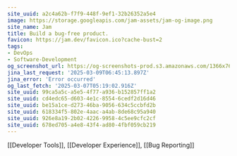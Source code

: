 ```yaml
---
site_uuid: a2c4a62b-f7f9-448f-9ef1-32b26352a5e4
image: https://storage.googleapis.com/jam-assets/jam-og-image.png
site_name: Jam
title: Build a bug-free product.
favicon: https://jam.dev/favicon.ico?cache-bust=2
tags:
- DevOps
- Software-Development
og_screenshot_url: https://og-screenshots-prod.s3.amazonaws.com/1366x768/80/false/5ea11288f688d75a4d2cc189fe4da2faebb5b4ad4aed453240e568e77035fd3a.jpeg
jina_last_request: '2025-03-09T06:45:13.897Z'
jina_error: 'Error occurred'
og_last_fetch: '2025-03-07T05:19:02.916Z'
site_uuid: 99ca5a5c-a5e5-4f77-a936-b152857ff1a2
site_uuid: cd4edc65-d603-4e1c-8554-6cedf2d16d46
site_uuid: be15a1ce-d273-46ba-9056-634c5ccbfd2b
site_uuid: 618334f5-802e-4aac-a4ab-8de68c95a940
site_uuid: 926e8a19-2b02-4226-9958-4c5ee9cfc2cf
site_uuid: 678ed705-a4e8-43f4-ad80-4fbf059cb219
---
```

[[Developer Tools]], [[Developer Experience]], [[Bug Reporting]]

